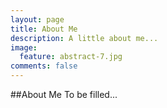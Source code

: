 ```yaml
---
layout: page
title: About Me
description: A little about me...
image:
  feature: abstract-7.jpg
comments: false
---
```


##About Me
To be filled...